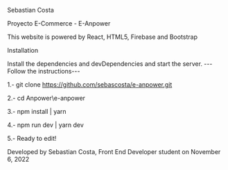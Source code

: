 Sebastian Costa

Proyecto E-Commerce - E-Anpower

This website is powered by React, HTML5, Firebase and Bootstrap


Installation

Install the dependencies and devDependencies and start the server. ---Follow the instructions---

1.- git clone https://github.com/sebascosta/e-anpower.git

2.- cd Anpower\e-anpower

3.- npm install | yarn

4.- npm run dev | yarn dev

5.- Ready to edit!



Developed by Sebastian Costa, Front End Developer student on November 6, 2022
